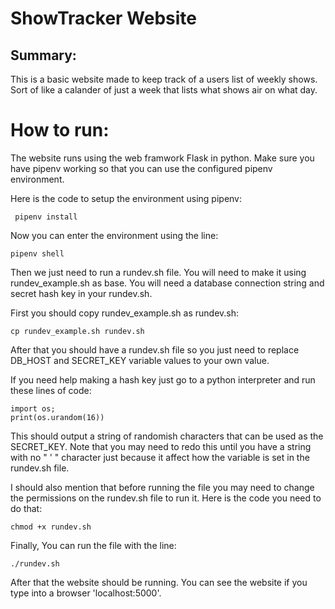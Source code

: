 # ShowTracker Website

## Summary:
This is a basic website made to keep track of a users list of weekly shows. Sort of like a calander of just a week that lists what shows air on what day.

# How to run:
The website runs using the web framwork Flask in python. Make sure you have pipenv working so that you can use the configured pipenv environment.

Here is the code to setup the environment using pipenv:
```
 pipenv install
```
Now you can enter the environment using the line:
```
pipenv shell
```
Then we just need to run a rundev.sh file. You will need to make it using rundev_example.sh as base. You will need a database connection string and secret hash key in your rundev.sh.

First you should copy rundev_example.sh as rundev.sh:
```
cp rundev_example.sh rundev.sh
```
After that you should have a rundev.sh file so you just need to replace DB_HOST and SECRET_KEY variable values to your own value.

If you need help making a hash key just go to a python interpreter and run these lines of code:
```
import os;
print(os.urandom(16))
```
This should output a string of randomish characters that can be used as the SECRET_KEY. Note that you may need to redo this until you have a string with no " ' " character just because it affect how the variable is set in the rundev.sh file.

I should also mention that before running the file you may need to change the permissions on the rundev.sh file to run it. Here is the code you need to do that:
```
chmod +x rundev.sh
```
Finally, You can run the file with the line:
```
./rundev.sh
```
After that the website should be running. You can see the website if you type into a browser 'localhost:5000'.